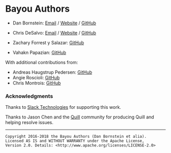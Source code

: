 Bayou Authors
=============

* Dan Bornstein:
  [Email](mailto:danfuzz@milk.com) /
  [Website](https://milk.com/) /
  [GitHub](https://github.com/danfuzz)

* Chris DeSalvo:
  [Email](mailto:chris@desalvo.org) /
  [Website](https://desalvo.org/) /
  [GitHub](https://github.com/meantime)

* Zachary Forrest y Salazar:
  [GitHub](https://github.com/zdfs)

* Vahakn Papazian:
  [GitHub](https://github.com/vahaknp)

With additional contributions from:

* Andreas Haugstrup Pedersen: [GitHub](https://github.com/haugstrup)
* Angie Roscioli: [GitHub](https://github.com/ainjii)
* Chris Montrois: [GitHub](https://github.com/montlebalm)

### Acknowledgments

Thanks to [Slack Technologies](https://slack.com/) for supporting this work.

Thanks to Jason Chen and the [Quill](https://quilljs.com/) community for
producing Quill and helping resolve issues.

- - - - - - - - - -

```
Copyright 2016-2018 the Bayou Authors (Dan Bornstein et alia).
Licensed AS IS and WITHOUT WARRANTY under the Apache License,
Version 2.0. Details: <http://www.apache.org/licenses/LICENSE-2.0>
```
